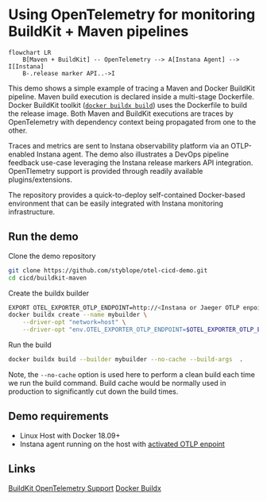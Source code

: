 # Using OpenTelemetry for monitoring BuildKit + Maven pipelines

```mermaid
flowchart LR
    B[Maven + BuildKit] -- OpenTelemetry --> A[Instana Agent] --> I[Instana]
    B-.release marker API..->I
```

This demo shows a simple example of tracing a Maven and Docker BuildKit pipeline. Maven build execution is declared inside a multi-stage Dockerfile. Docker BuildKit toolkit ([`docker buildx build`](https://docs.docker.com/engine/reference/commandline/buildx_build/)) uses the Dockerfile to build the release image. Both Maven and BuildKit executions are traces by OpenTelemetry with dependency context being propagated from one to the other. 

Traces and metrics are sent to Instana observability platform via an OTLP-enabled Instana agent. The demo also illustrates a DevOps pipeline feedback use-case leveraging the Instana release markers API integration. OpenTlemetry support is provided through readily available plugins/extensions.

The repository provides a quick-to-deploy self-contained Docker-based environment that can be easily integrated with Instana monitoring infrastructure. 

## Run the demo

Clone the demo repository
```sh
git clone https://github.com/styblope/otel-cicd-demo.git
cd cicd/buildkit-maven
```

Create the buildx builder
```sh
EXPORT OTEL_EXPORTER_OTLP_ENDPOINT=http://<Instana or Jaeger OTLP enpoint host>:4317
docker buildx create --name mybuilder \
    --driver-opt "network=host" \
    --driver-opt "env.OTEL_EXPORTER_OTLP_ENDPOINT=$OTEL_EXPORTER_OTLP_ENDPOINT"
```

Run the build
```sh
docker buildx build --builder mybuilder --no-cache --build-args  .
```

Note, the `--no-cache` option is used here to perform a clean build each time we run the build command. Build cache would be normally used in production to significantly cut down the build times.

## Demo requirements
- Linux Host with Docker 18.09+
- Instana agent running on the host with [activated OTLP enpoint](https://www.ibm.com/docs/en/instana-observability/current?topic=apis-opentelemetry#activating-opentelemetry-support)

## Links

[BuildKit OpenTelemetry Support](https://github.com/docker/buildx/blob/master/docs/guides/opentelemetry.md)
[Docker Buildx](https://docs.docker.com/engine/reference/commandline/buildx/)
